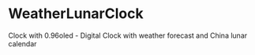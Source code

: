 # WeatherLunarClock
Clock with 0.96oled - Digital Clock with weather forecast and China lunar calendar
